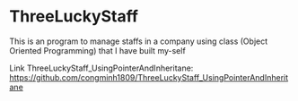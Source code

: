 # ThreeLuckyStaff
This is an program to manage staffs in a company using class (Object Oriented Programming) that I have built my-self

Link ThreeLuckyStaff_UsingPointerAndInheritane: https://github.com/congminh1809/ThreeLuckyStaff_UsingPointerAndInheritane
